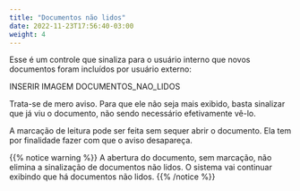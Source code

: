 ```yaml
---
title: "Documentos não lidos"
date: 2022-11-23T17:56:40-03:00
weight: 4
---
```


Esse é um controle que sinaliza para o usuário interno que novos documentos foram incluídos por usuário externo:

INSERIR IMAGEM DOCUMENTOS_NAO_LIDOS

Trata-se de mero aviso. Para que ele não seja mais exibido, basta sinalizar que já viu o documento, não sendo necessário efetivamente vê-lo.

A marcação de leitura pode ser feita sem sequer abrir o documento. Ela tem por finalidade fazer com que o aviso desapareça. 

{{% notice warning  %}}
A abertura do documento, sem marcação, não elimina a sinalização de documentos não lidos. O sistema vai continuar exibindo que há documentos não lidos. 
{{% /notice %}}
